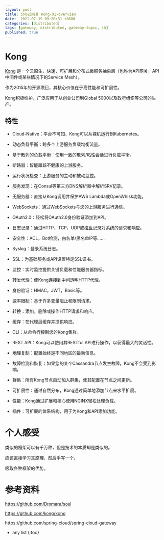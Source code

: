 ```yaml
---
layout: post
title: 分布式网关 Kong-01-overview
date:  2021-07-19 09:20:31 +0800
categories: [Distributed]
tags: [gateway, distributed, gateway-topic, sh]
published: true
---
```


# Kong 

[Kong](https://github.com/kong/kong) 是一个云原生，快速，可扩展和分布式微服务抽象层（也称为API网关，API中间件或某些情况下的Service Mesh）。

作为2015年的开源项目，其核心价值在于高性能和可扩展性。

Kong积极维护，广泛应用于从创业公司到Global 5000以及政府组织等公司的生产。

## 特性

- Cloud-Native：平台不可知，Kong可以从裸机运行到Kubernetes。

- 动态负载平衡：跨多个上游服务负载均衡流量。

- 基于散列的负载平衡：使用一致的散列/粘性会话进行负载平衡。

- 断路器：智能跟踪不健康的上游服务。

- 运行状况检查：上游服务的主动和被动监控。

- 服务发现：在Consul等第三方DNS解析器中解析SRV记录。

- 无服务器：直接从Kong调用并保护AWS Lambda或OpenWhisk功能。

- WebSockets：通过WebSockets与您的上游服务进行通信。

- OAuth2.0：轻松将OAuth2.0身份验证添加到API。

- 日志记录：通过HTTP，TCP，UDP或磁盘记录对系统的请求和响应。

- 安全性：ACL，Bot检测，白名单/黑名单IP等......

- Syslog：登录系统日志。

- SSL：为基础服务或API设置特定SSL证书。

- 监控：实时监控提供关键负载和性能服务器指标。

- 转发代理：使Kong连接到中间透明HTTP代理。

- 身份验证：HMAC，JWT，Basic等。

- 速率限制：基于许多变量阻止和限制请求。

- 转换：添加，删除或操作HTTP请求和响应。

- 缓存：在代理层缓存并提供响应。

- CLI：从命令行控制您的Kong集群。

- REST API：Kong可以使用其RESTful API进行操作，以获得最大的灵活性。

- 地理复制：配置始终是不同地区的最新信息。

- 故障检测和恢复：如果您的某个Cassandra节点发生故障，Kong不会受到影响。

- 群集：所有Kong节点自动加入群集，使其配置在节点之间更新。

- 可扩展性：通过自然分布，Kong通过简单地添加节点来水平扩展。

- 性能：Kong通过扩展和核心使用NGINX轻松处理负载。

- 插件：可扩展的体系结构，用于为Kong和API添加功能。

# 个人感受

类似的框架可以有千万种，但是技术的本质却是类似的。

应该直接学习其原理，然后手写一个。

吸取各种框架的优势。

# 参考资料

https://github.com/Dromara/soul

https://github.com/kong/kong

https://github.com/spring-cloud/spring-cloud-gateway

* any list
{:toc}